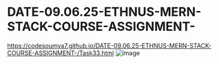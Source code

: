 # DATE-09.06.25-ETHNUS-MERN-STACK-COURSE-ASSIGNMENT-

https://codesoumya7.github.io/DATE-09.06.25-ETHNUS-MERN-STACK-COURSE-ASSIGNMENT-/Task33.html
![image](https://github.com/user-attachments/assets/3a1b77ed-a4b6-4134-a8cd-6fb372fc0729)
